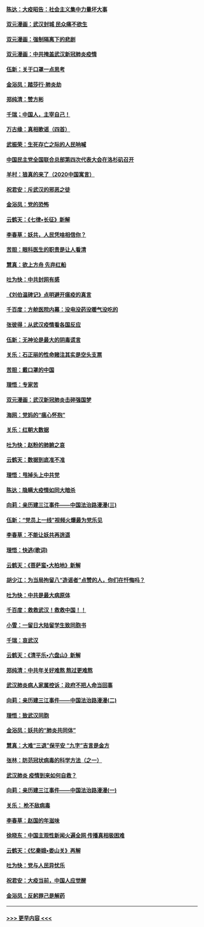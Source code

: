 #### [陈达：大疫昭告：社会主义集中力量坏大事](../pages/nsc993/n11859419.md?t=02112022) 
#### [双元漫画：武汉封城 民众痛不欲生](../pages/nsc993/n11859287.md?t=02112022) 
#### [双元漫画：强制隔离下的悲剧](../pages/nsc993/n11859244.md?t=02112022) 
#### [双元漫画：中共掩盖武汉新冠肺炎疫情](../pages/nsc993/n11858249.md?t=02112022) 
#### [伍新：关于口罩一点思考](../pages/nsc993/n11859195.md?t=02112022) 
#### [金浴凤：踏莎行‧肺炎劫](../pages/nsc993/n11858227.md?t=02112022) 
#### [郑纯清：赞方彬](../pages/nsc993/n11856803.md?t=02112022) 
#### [千瑞；中国人，主宰自己！](../pages/nsc993/n11856793.md?t=02112022) 
#### [万古缘：真相歌谣（四首）](../pages/nsc993/n11856263.md?t=02112022) 
#### [武振荣：生死存亡之际的人民呐喊](../pages/nsc993/n11856256.md?t=02112022) 
#### [中国民主党全国联合总部第四次代表大会在洛杉矶召开](../pages/nsc993/n11856344.md?t=02112022) 
#### [羊村：狼真的来了（2020中国寓言）](../pages/nsc993/n11856229.md?t=02112022) 
#### [祝君安：斥武汉的邪恶之徒](../pages/nsc993/n11855861.md?t=02112022) 
#### [金浴凤：党的恐怖](../pages/nsc993/n11855849.md?t=02112022) 
#### [云鹤天：《七律▪长征》新解](../pages/nsc993/n11855479.md?t=02112022) 
#### [李春草：妖共，人民凭啥相信你？](../pages/nsc993/n11855196.md?t=02112022) 
#### [苦胆：眼科医生的职责是让人看清](../pages/nsc993/n11853840.md?t=02112022) 
#### [慧真：欲上方舟 先弃红船](../pages/nsc993/n11853483.md?t=02112022) 
#### [吐为快：中共封网有感](../pages/nsc993/n11852575.md?t=02112022) 
#### [《刘伯温碑记》点明避开瘟疫的真言](../pages/nsc993/n11852128.md?t=02112022) 
#### [千百度：方舱医院内幕：没电没药没暖气没吃的](../pages/nsc993/n11850211.md?t=02112022) 
#### [张彼得：从武汉疫情看各国反应](../pages/nsc993/n11850102.md?t=02112022) 
#### [伍新：无神论是最大的阴毒谎言](../pages/nsc993/n11846129.md?t=02112022) 
#### [关乐：石正丽的性命赌注其实是空头支票](../pages/nsc993/n11846109.md?t=02112022) 
#### [苦胆：戴口罩的中国](../pages/nsc993/n11845576.md?t=02112022) 
#### [理悟：专家苦](../pages/nsc993/n11845564.md?t=02112022) 
#### [双元漫画：武汉新冠肺炎击碎强国梦](../pages/nsc993/n11843320.md?t=02112022) 
#### [海网：党妈的“瘟心怀抱”](../pages/nsc993/n11840740.md?t=02112022) 
#### [关乐：红朝大数据](../pages/nsc993/n11840675.md?t=02112022) 
#### [吐为快：赵粉的肺腑之哀](../pages/nsc993/n11840618.md?t=02112022) 
#### [云鹤天：数据到底准不准](../pages/nsc993/n11840325.md?t=02112022) 
#### [理悟：甩掉头上中共党](../pages/nsc993/n11838826.md?t=02112022) 
#### [陈达：隐瞒大疫情如同大暗杀](../pages/nsc993/n11838771.md?t=02112022) 
#### [向莉：亲历建三江事件——中国法治路漫漫(三)](../pages/nsc993/n11831825.md?t=02112022) 
#### [伍新：“党员上一线”视频火爆最为党乐见](../pages/nsc993/n11838200.md?t=02112022) 
#### [李春草：不能让妖共再逍遥](../pages/nsc993/n11838102.md?t=02112022) 
#### [理悟：快逃(歌词)](../pages/nsc993/n11838083.md?t=02112022) 
#### [云鹤天：《菩萨蛮▪大柏地》新解](../pages/nsc993/n11838059.md?t=02112022) 
#### [胡少江：为当局拘留八“造谣者”点赞的人，你们在忏悔吗？](../pages/nsc993/n11836801.md?t=02112022) 
#### [吐为快：中共是最大病原体](../pages/nsc993/n11836748.md?t=02112022) 
#### [千百度：救救武汉！救救中国！！](../pages/nsc993/n11836145.md?t=02112022) 
#### [小雪：一留日大陆留学生致同胞书](../pages/nsc993/n11834624.md?t=02112022) 
#### [千瑞：哀武汉](../pages/nsc993/n11833647.md?t=02112022) 
#### [云鹤天：《清平乐▪六盘山》新解](../pages/nsc993/n11833611.md?t=02112022) 
#### [郑纯清：中共年关好难熬 熬过更难熬](../pages/nsc993/n11833489.md?t=02112022) 
#### [武汉肺炎病人家属控诉：政府不把人命当回事](../pages/nsc993/n11833205.md?t=02112022) 
#### [向莉：亲历建三江事件——中国法治路漫漫(二)](../pages/nsc993/n11829102.md?t=02112022) 
#### [理悟：致武汉同胞](../pages/nsc993/n11831522.md?t=02112022) 
#### [金浴凤：妖共的“肺炎共同体”](../pages/nsc993/n11829448.md?t=02112022) 
#### [慧真：大难“三退”保平安 “九字”吉言是金方](../pages/nsc993/n11829501.md?t=02112022) 
#### [张林：防范冠状病毒的科学方法（之一）](../pages/nsc993/n11828618.md?t=02112022) 
#### [武汉肺炎 疫情到来如何自救？](../pages/nsc993/n11827632.md?t=02112022) 
#### [向莉：亲历建三江事件——中国法治路漫漫(一)](../pages/nsc993/n11827190.md?t=02112022) 
#### [关乐： 枪不敌病毒](../pages/nsc993/n11826746.md?t=02112022) 
#### [李春草：赵国的年滋味](../pages/nsc993/n11826321.md?t=02112022) 
#### [徐晓东：中国主观性新闻火遍全网 传播真相极困难](../pages/nsc993/n11826508.md?t=02112022) 
#### [云鹤天：《忆秦娥▪娄山关》再解](../pages/nsc993/n11824682.md?t=02112022) 
#### [吐为快：党与人民异忧乐](../pages/nsc993/n11824660.md?t=02112022) 
#### [祝君安：大疫当前，中国人应觉醒](../pages/nsc993/n11821946.md?t=02112022) 
#### [金浴凤：反躬罪己是解药](../pages/nsc993/n11820280.md?t=02112022) 

----
#### [ >>> 更早内容 <<< ](../indexes/nsc993-earlier.md)
